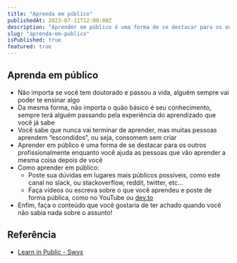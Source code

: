 ```yaml
---
title: "Aprenda em público"
publishedAt: 2023-07-11T12:00:00Z
description: "Aprender em público é uma forma de se destacar para os outros profissionalmente enquanto você ajuda as pessoas que vão aprender a mesma coisa depois de você"
slug: "aprenda-em-publico"
isPublished: true
featured: true
---
```


## Aprenda em público

- Não importa se você tem doutorado e passou a vida, alguém sempre vai poder te ensinar algo
- Da mesma forma, não importa o quão básico é seu conhecimento, sempre terá alguém passando pela experiência do aprendizado que você já sabe
- Você sabe que nunca vai terminar de aprender, mas muitas pessoas aprendem “escondidos”, ou seja, consomem sem criar
- Aprender em público é uma forma de se destacar para os outros profissionalmente enquanto você ajuda as pessoas que vão aprender a mesma coisa depois de você
- Como aprender em público:
  - Poste sua dúvidas em lugares mais públicos possíveis, como este canal no slack, ou stackoverflow, reddit, twitter, etc…
  - Faça vídeos ou escreva sobre o que você aprendeu e poste de forma pública, como no YouTube ou [dev.to](http://dev.to)
- Enfim, faça o conteúdo que você gostaria de ter achado quando você não sabia nada sobre o assunto!

## Referência

- [Learn in Public - Swyx](https://www.swyx.io/learn-in-public)
